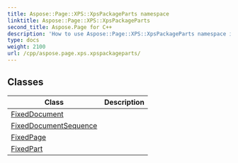 ```yaml
---
title: Aspose::Page::XPS::XpsPackageParts namespace
linktitle: Aspose::Page::XPS::XpsPackageParts
second_title: Aspose.Page for C++
description: 'How to use Aspose::Page::XPS::XpsPackageParts namespace in C++.'
type: docs
weight: 2100
url: /cpp/aspose.page.xps.xpspackageparts/
---
```




## Classes

| Class | Description |
| --- | --- |
| [FixedDocument](./fixeddocument/) |  |
| [FixedDocumentSequence](./fixeddocumentsequence/) |  |
| [FixedPage](./fixedpage/) |  |
| [FixedPart](./fixedpart/) |  |
